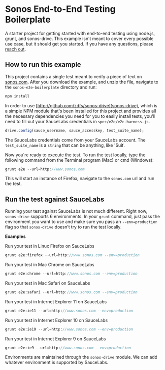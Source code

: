 # Sonos End-to-End Testing Boilerplate

A starter project for getting started with end-to-end testing using node.js,
grunt, and sonos-drive. This example isn't meant to cover every possible
use case, but it should get you started. If you have any questions, please
[reach out](mailto:suit@sonos.com).

## How to run this example

This project contains a single test meant to verify a piece of text on
[sonos.com](http://www.sonos.com). After you download the example, and
unzip the file, navigate to the `sonos-e2e-boilerplate` directory and run:

```javascript
npm install
```

In order to use [http://github.com/zdfs/sonos-drive](sonos-drive), which is
a simple NPM module that's been installed for this project and provides all
the necessary dependencies you need for you to easily install tests, you'll
need to fill out your SauceLabs credentials in `spec/e2e/e2e-harness.js`.

```javascript
drive.config(sauce_username, sauce_accesskey, test_suite_name);
```

The SauceLabs credentials come from your SauceLabs account. The
`test_suite_name` is a `string` that can be anything, like 'Suit'.

Now you're ready to execute the test. To run the test locally, type the
following command from the Terminal program (Mac) or cmd (Windows):

```javascript
grunt e2e --url=http://www.sonos.com
```

This will start an instance of Firefox, navigate to the `sonos.com` url
and run the test.

## Run the test against SauceLabs

Running your test against SauceLabs is not much different. Right now,
`sonos-drive` supports 6 environments. In your `grunt` command, just pass
the environment you want to use and make sure you pass an `--env=production`
flag so that `sonos-drive` doesn't try to run the test locally.

**Examples**

Run your test in Linux Firefox on SauceLabs

```javascript
grunt e2e:firefox --url=http://www.sonos.com --env=production
```

Run your test in Mac Chrome on SauceLabs

```javascript
grunt e2e:chrome --url=http://www.sonos.com --env=production
```

Run your test in Mac Safari on SauceLabs

```javascript
grunt e2e:safari --url=http://www.sonos.com --env=production
```

Run your test in Internet Explorer 11 on SauceLabs

```javascript
grunt e2e:ie11 --url=http://www.sonos.com --env=production
```

Run your test in Internet Explorer 10 on SauceLabs

```javascript
grunt e2e:ie10 --url=http://www.sonos.com --env=production
```

Run your test in Internet Explorer 9 on SauceLabs

```javascript
grunt e2e:ie9 --url=http://www.sonos.com --env=production
```

Environments are maintained through the `sonos-drive` module. We can add
whatever environment is supported by SauceLabs.